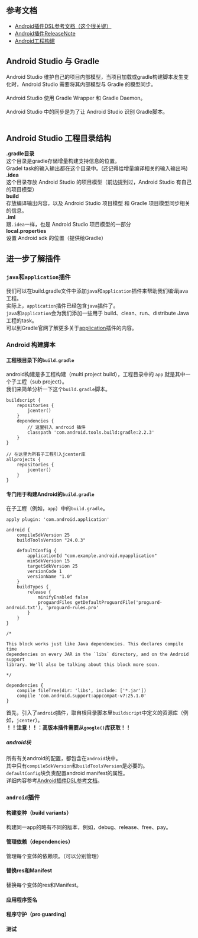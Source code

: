 ---
---

## 参考文档

* [Android插件DSL参考文档（这个很关键）](http://google.github.io/android-gradle-dsl/current/)
* [Android插件ReleaseNote](http://developer.android.youdaxue.com/studio/releases/gradle-plugin)
* [Android工程构建](https://developer.android.google.cn/studio/build/)

## Android Studio 与 Gradle

Android Studio 维护自己的项目内部模型，当项目加载或gradle构建脚本发生变化时，Android Studio 需要将其内部模型与 Gradle 的模型同步。<br/>
<br/>
Android Studio 使用 Gradle Wrapper 和 Gradle Daemon。<br/>
<br/>
Android Studio 中的同步是为了让 Android Studio 识别 Gradle脚本。<br/>
<br/>

## Android Studio 工程目录结构

**.gradle目录**<br/>
这个目录是gradle存储增量构建支持信息的位置。<br/>
Gradel task的输入输出都在这个目录中。(还记得给增量编译相关的输入输出吗)<br/>
**.idea**<br/>
这个目录存放 Android Studio 的项目模型（前边提到过，Android Studio 有自己的项目模型）<br/>
**build**<br/>
存放编译输出内容，以及 Android Studio 项目模型 和 Gradle 项目模型同步相关的信息。<br/>
**.iml**<br/>
跟`.idea`一样，也是 Android Studio 项目模型的一部分<br/>
**local.properties**<br/>
设置 Android sdk 的位置（提供给Gradle）<br/>

## 进一步了解插件

### `java`和`application`插件

我们可以在build.gradle文件中添加`java`和`application`插件来帮助我们编译java工程。<br/>
实际上，`application`插件已经包含`java`插件了。<br/>
`java`和`application`会为我们添加一些用于 build、clean、run、distribute Java工程的task。<br/>
可以到Gradle官网了解更多关于[application](https://docs.gradle.org/current/userguide/application_plugin.html)插件的内容。<br/>

### Android 构建脚本

#### 工程根目录下的`build.gradle`

android构建是多工程构建（multi project build），工程目录中的 `app` 就是其中一个子工程（sub project）。<br/>
我们来简单分析一下这个`build.gradle`脚本。<br/>
```
buildscript {
    repositories {
        jcenter()
    }
    dependencies {
        // 这里引入 android 插件
        classpath 'com.android.tools.build:gradle:2.2.3'
    }
}

// 在这里为所有子工程引入jcenter库
allprojects {
    repositories {
        jcenter()
    }
}
```

#### 专门用于构建Android的`build.gradle`

在子工程（例如，`app`）中的`build.gradle`。<br/>
```
apply plugin: 'com.android.application'

android {
    compileSdkVersion 25
    buildToolsVersion "24.0.3"

    defaultConfig {
        applicationId "com.example.android.myapplication"
        minSdkVersion 15
        targetSdkVersion 25
        versionCode 1
        versionName "1.0"
    }
    buildTypes {
        release {
            minifyEnabled false
            proguardFiles getDefaultProguardFile('proguard-android.txt'), 'proguard-rules.pro'
        }
    }
}

/*

This block works just like Java dependencies. This declares compile time
dependencies on every JAR in the `libs` directory, and on the Android support
library. We'll also be talking about this block more soon.

*/

dependencies {
    compile fileTree(dir: 'libs', include: ['*.jar'])
    compile 'com.android.support:appcompat-v7:25.1.0'
}
```
首先，引入了`android`插件，取自根目录脚本里`buildscript`中定义的资源库（例如，`jcenter`）。<br/>
**！！注意！！：高版本插件需要从`google()`库获取！！**

##### android块

所有有关android的配置，都包含在`android`块中。<br/>
其中只有`compileSdkVersion`和`buildToolsVersion`是必要的。<br/>
`defaultConfig`块负责配置android manifest的属性。<br/>
详细内容参考[Android插件DSL参考文档](http://google.github.io/android-gradle-dsl/current/)。<br/>

### `android`插件

#### 构建变种（build variants）

构建同一app的略有不同的版本，例如，debug、release、free、pay。<br/>

#### 管理依赖（dependencies）

管理每个变体的依赖项。（可以分别管理）<br/>

#### 替换res和Manifest

替换每个变体的res和Manifest。

#### 应用程序签名

#### 程序守护（pro guarding）

#### 测试
